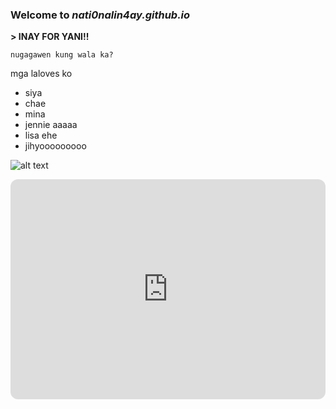 ### Welcome to *nati0nalin4ay.github.io* 
**> INAY FOR YANI!!**

`nugagawen kung wala ka?`

mga laloves ko
- siya
- chae
- mina
- jennie aaaaa
- lisa ehe
- jihyooooooooo

![alt text](https://3.bp.blogspot.com/-blz_AnkGINw/WoeVlHk0RpI/AAAAAAACKAE/uvPiyPis91oe0n0Y0s-WLbR47_QV4QbfwCLcBGAs/s1600/mina.jpg)

<iframe style="border-radius:12px" src="https://open.spotify.com/embed/track/1fDFHXcykq4iw8Gg7s5hG9?utm_source=generator" width="100%" height="352" frameBorder="0" allowfullscreen="" allow="autoplay; clipboard-write; encrypted-media; fullscreen; picture-in-picture" loading="lazy"></iframe>
